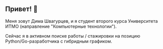 ## Привет! 👋

Меня зовут Дима Швагурцев, и я студент второго курса Университета ИТМО (направление "Компьютерные технологии").

Сейчас я в активном поиске работы / стажировки на позицию Python/Go-разработчика с гибридным графиком.

<!--
**MVenjoyer/MVenjoyer** is a ✨ _special_ ✨ repository because its `README.md` (this file) appears on your GitHub profile.

Here are some ideas to get you started:

- 🔭 I’m currently working on ...
- 🌱 I’m currently learning ...
- 👯 I’m looking to collaborate on ...
- 🤔 I’m looking for help with ...
- 💬 Ask me about ...
- 📫 How to reach me: ...
- 😄 Pronouns: ...
- ⚡ Fun fact: ...
-->
